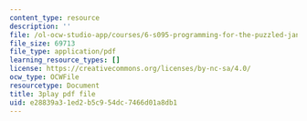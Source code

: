```yaml
---
content_type: resource
description: ''
file: /ol-ocw-studio-app/courses/6-s095-programming-for-the-puzzled-january-iap-2018/e28839a31ed2b5c954dc7466d01a8db1_9TtLlVBjvR0.pdf
file_size: 69713
file_type: application/pdf
learning_resource_types: []
license: https://creativecommons.org/licenses/by-nc-sa/4.0/
ocw_type: OCWFile
resourcetype: Document
title: 3play pdf file
uid: e28839a3-1ed2-b5c9-54dc-7466d01a8db1
---
```

